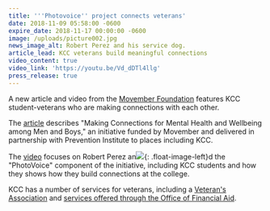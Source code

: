 ```yaml
---
title: '''Photovoice'' project connects veterans'
date: 2018-11-09 05:58:00 -0600
expire_date: 2018-11-17 00:00:00 -0600
image: /uploads/picture002.jpg
news_image_alt: Robert Perez and his service dog.
article_lead: KCC veterans build meaningful connections
video_content: true
video_link: 'https://youtu.be/Vd_dDTl4llg'
press_release: true
---
```


A new article and video from the [Movember Foundation](https://us.movember.com/about/foundation) features KCC student-veterans who are making connections with each other.

The [article](https://us.movember.com/news/view/id/11759/) describes "Making Connections for Mental Health and Wellbeing among Men and Boys," an initiative funded by Movember and delivered in partnership with Prevention Institute to places including KCC.

The [video](https://youtu.be/Vd_dDTl4llg) focuses on Robert Perez an![](blob:https://app.cloudcannon.com/5e42f2f7-1473-49b8-8236-f81deb47d49a){: .float-image-left}d the "PhotoVoice" component of the initiative, including KCC students and how they shows how they build connections at the college.

KCC has a number of services for veterans, including a [Veteran's Association](http://www.kcc.edu/students/studentlife/clubs/Pages/veterans.aspx) and [services offered through the Office of Financial Aid](http://www.kcc.edu/future/paying/fedstateaid/veteran-services/Pages/default.aspx).